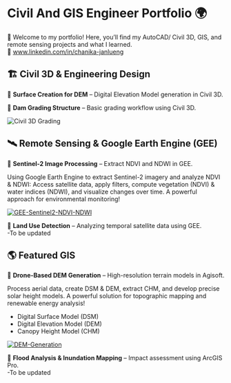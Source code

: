 # Civil And GIS Engineer Portfolio 🌍  

👋  Welcome to my portfolio! Here, you’ll find my AutoCAD/ Civil 3D, GIS, and remote sensing projects and what I learned.  
🔗 www.linkedin.com/in/chanika-janlueng

## 🏗️ Civil 3D & Engineering Design  
🔹 **Surface Creation for DEM** – Digital Elevation Model generation in Civil 3D.  




🔹 **Dam Grading Structure** – Basic grading workflow using Civil 3D. 



![Civil 3D Grading](https://media0.giphy.com/media/v1.Y2lkPTc5MGI3NjExdmF2amRzc3ltaDVteDk0Nm9rZGNzcnVzeGk3aWx2b2psMjBqMWt5YyZlcD12MV9pbnRlcm5hbF9naWZfYnlfaWQmY3Q9Zw/roWKfQ1evatZ3rm8Ko/giphy.gif)


## 🛰️ Remote Sensing & Google Earth Engine (GEE) 

🔹 **Sentinel-2 Image Processing** – Extract NDVI and NDWI in GEE.  

Using Google Earth Engine to extract Sentinel-2 imagery and analyze NDVI & NDWI: 
Access satellite data, apply filters, compute vegetation (NDVI) & water indices (NDWI), 
and visualize changes over time. A powerful approach for environmental monitoring!

[![GEE-Sentinel2-NDVI-NDWI](https://media1.giphy.com/media/v1.Y2lkPTc5MGI3NjExZ3RueXhjeXVhZDhuc3gwb2NhYnlkaTMwdWo2cmpxM3Q4Z2NiMGVyayZlcD12MV9pbnRlcm5hbF9naWZfYnlfaWQmY3Q9Zw/fsLmd3L0L9mfbLeewO/giphy.gif)](https://CJ_GEE01.com)


🔹 **Land Use Detection** – Analyzing temporal satellite data using GEE.  
-To be updated

## 🌎 Featured GIS 
🔹 **Drone-Based DEM Generation** – High-resolution terrain models in Agisoft.  

Process aerial data, create DSM & DEM, extract CHM, 
and develop precise solar height models. A powerful solution for topographic mapping and renewable energy analysis!
- Digital Surface Model (DSM) 
- Digital Elevation Model (DEM)
- Canopy Height Model (CHM) 

[![DEM-Generation](https://media3.giphy.com/media/v1.Y2lkPTc5MGI3NjExcWg2c3IxcXg4cW1tNnloeHl3YWdsdWR0czJmODRldjQ5YmppajZ3MSZlcD12MV9pbnRlcm5hbF9naWZfYnlfaWQmY3Q9Zw/XGaI7BrcBm1jjSrsWD/giphy.gif)](https://CJ_Agisoft.com)

🔹 **Flood Analysis & Inundation Mapping** – Impact assessment using ArcGIS Pro.  
-To be updated


